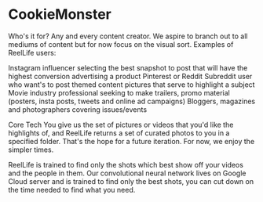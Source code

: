 # CookieMonster


Who's it for?
Any and every content creator. We aspire to branch out to all mediums of content but for now focus on the visual sort.
Examples of ReelLife users:

Instagram influencer selecting the best snapshot to post that will have the highest conversion advertising a product
Pinterest or Reddit Subreddit user who want's to post themed content pictures that serve to highlight a subject
Movie industry professional seeking to make trailers, promo material (posters, insta posts, tweets and online ad campaigns)
Bloggers, magazines and photographers covering issues/events

Core Tech
You give us the set of pictures or videos that you'd like the highlights of, and ReelLife returns a set of 
curated photos to you in a specified folder. That's the hope for a future iteration. For now, we enjoy 
the simpler times.

ReelLife is trained to find only the shots which best show off your videos and the people in them. 
Our convolutional neural network lives on Google Cloud server and is trained to find only the best shots, 
you can cut down on the time needed to find what you need.
